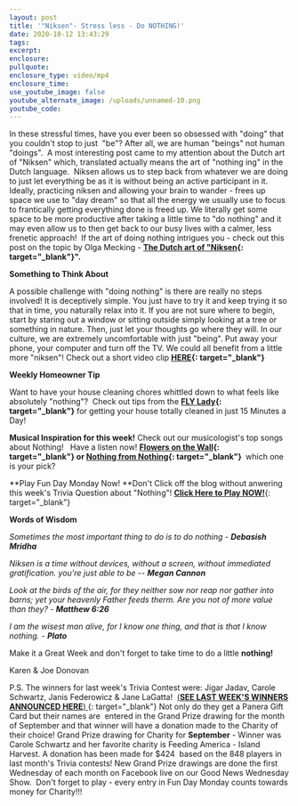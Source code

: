 ```yaml
---
layout: post
title: '"Niksen"- Stress less - Do NOTHING!'
date: 2020-10-12 13:43:29
tags:
excerpt:
enclosure:
pullquote:
enclosure_type: video/mp4
enclosure_time:
use_youtube_image: false
youtube_alternate_image: /uploads/unnamed-10.png
youtube_code:
---
```


In these stressful times, have you ever been so obsessed with "doing" that you couldn't stop to just&nbsp; "be"? After all, we are human "beings" not human "doings".&nbsp; A most interesting post came to my attention about the Dutch art of "Niksen" which, translated actually means the art of "nothing ing" in the Dutch language.&nbsp; Niksen allows us to step back from whatever we are doing to just let everything be as it is without being an active participant in it. Ideally, practicing niksen and allowing your brain to wander - frees up space we use to "day dream" so that all the energy we usually use to focus to frantically getting everything done is freed up. We literally get some space to be more productive after taking a little time to "do nothing" and it may even allow us to then get back to our busy lives with a calmer, less frenetic approach\!&nbsp; If the art of doing nothing intrigues you - check out this post on the topic by Olga Mecking -&nbsp;**[The Dutch art of "Niksen](https://t.e2ma.net/click/ykee7c/y0qeoac/aykx8i){: target="_blank"}".**

**Something to Think About**

A possible challenge with "doing nothing" is there are really no steps involved\! It is deceptively simple. You just have to try it and keep trying it so that in time, you naturally relax into it. If you are not sure where to begin, start by staring out a window or sitting outside simply looking at a tree or something in nature. Then, just let your thoughts go where they will. In our culture, we are extremely uncomfortable with just "being". Put away your phone, your computer and turn off the TV. We could all benefit from a little more "niksen"\! Check out a short video clip&nbsp;**[HERE](https://t.e2ma.net/click/ykee7c/y0qeoac/qqlx8i){: target="_blank"}**

**Weekly Homeowner Tip &nbsp; &nbsp;**

Want to have your house cleaning chores whittled down to what feels like absolutely "nothing"?&nbsp; Check out tips from the&nbsp;**[FLY Lady](https://t.e2ma.net/click/ykee7c/y0qeoac/6imx8i){: target="_blank"}**&nbsp;for getting your house totally cleaned in just 15 Minutes a Day\!

**Musical Inspiration for this week\!**&nbsp;Check out our musicologist's top songs about Nothing\!&nbsp; &nbsp;Have a listen now\!&nbsp;**[Flowers on the Wall](https://t.e2ma.net/click/ykee7c/y0qeoac/mbnx8i){: target="_blank"}&nbsp;or&nbsp;[Nothing from Nothing](https://t.e2ma.net/click/ykee7c/y0qeoac/23nx8i){: target="_blank"}&nbsp;**&nbsp;which one is your pick?

**Play Fun Day Monday Now\!&nbsp;**Don't Click off the blog without anwering this week's Trivia Question about "Nothing"\!&nbsp;[**Click Here to Play NOW\!**](https://t.e2ma.net/click/ykee7c/y0qeoac/iwox8i){: target="_blank"}

**Words of Wisdom**

*Sometimes the most important thing to do is to do nothing -&nbsp;**Debasish Mridha**&nbsp;*

*Niksen is a time without devices, without a screen, without immediated gratification. you're just able to be --&nbsp;**Megan Cannon***

*Look at the birds of the air, for they neither sow nor reap nor gather into barns; yet your heavenly Father feeds therm. Are you not of more value than they? -&nbsp;**Matthew 6:26***

*I am the wisest man alive, for I know one thing, and that is that I know nothing. -&nbsp;**Plato***

Make it a Great Week and don't forget to take time to do a little&nbsp;**nothing\!**

Karen & Joe Donovan

P.S. The winners for last week's Trivia Contest were: Jigar Jadav, Carole Schwartz, Janis Federowicz & Jane LaGatta\! &nbsp;[(**SEE LAST WEEK'S WINNERS ANNOUNCED HERE**)&nbsp;](https://t.e2ma.net/click/ykee7c/y0qeoac/yopx8i){: target="_blank"}&nbsp;Not only do they get a Panera Gift Card but their names are&nbsp; entered in the Grand Prize drawing for the month of September and that winner will have a donation made to the Charity of their choice\! Grand Prize drawing for Charity for&nbsp;**September**&nbsp;- Winner was Carole Schwartz and her favorite charity is Feeding America - Island Harvest. A donation has been made for $424&nbsp; based on the 848 players in last month's Trivia contests\! New Grand Prize drawings are done the first Wednesday of each month on Facebook live on our Good News Wednesday Show.&nbsp; Don't forget to play - every entry in Fun Day Monday counts towards money for Charity\!\!\!